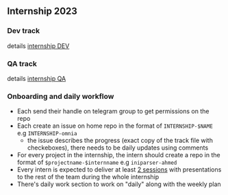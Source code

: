 ## Internship 2023

### Dev track
details [internship DEV](./internship-dev-2023.md)


### QA track

details [internship QA](./internship-qa-2023.md)


### Onboarding and daily workflow

- Each send their handle on telegram group to get permissions on the repo
- Each create an issue on home repo in the format of `INTERNSHIP-$NAME` e.g `INTERNSHIP-omnia`
  - the issue describes the progress (exact copy of the track file with checkeboxes), there needs to be daily updates using comments
- For every project in the internship, the intern should create a repo in the format of `$projectname-$internname` e.g `iniparser-ahmed`
- Every intern is expected to deliver at least [2 sessions](./sessionsideas.md) with presentations to the rest of the team during the whole internship
- There's daily work section to work on "daily" along with the weekly plan

